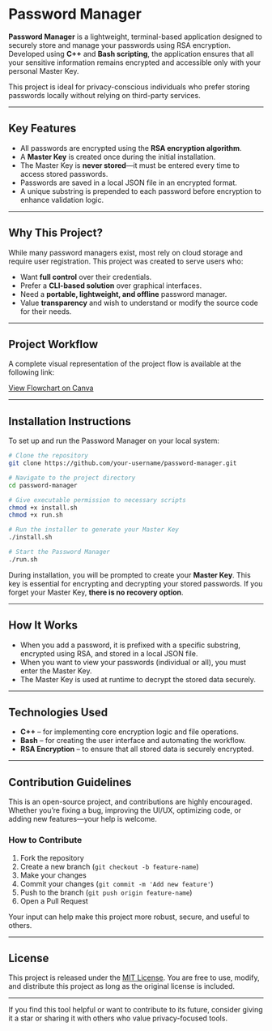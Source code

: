 # Password Manager

**Password Manager** is a lightweight, terminal-based application designed to securely store and manage your passwords using RSA encryption. Developed using **C++** and **Bash scripting**, the application ensures that all your sensitive information remains encrypted and accessible only with your personal Master Key.

This project is ideal for privacy-conscious individuals who prefer storing passwords locally without relying on third-party services.

---

## Key Features

* All passwords are encrypted using the **RSA encryption algorithm**.
* A **Master Key** is created once during the initial installation.
* The Master Key is **never stored**—it must be entered every time to access stored passwords.
* Passwords are saved in a local JSON file in an encrypted format.
* A unique substring is prepended to each password before encryption to enhance validation logic.

---

## Why This Project?

While many password managers exist, most rely on cloud storage and require user registration. This project was created to serve users who:

* Want **full control** over their credentials.
* Prefer a **CLI-based solution** over graphical interfaces.
* Need a **portable, lightweight, and offline** password manager.
* Value **transparency** and wish to understand or modify the source code for their needs.

---

## Project Workflow

A complete visual representation of the project flow is available at the following link:

[View Flowchart on Canva](https://www.canva.com/design/DAGrvfaJ0fE/99wuFkAd2HsG7IAsTcumgQ/edit?utm_content=DAGrvfaJ0fE&utm_campaign=designshare&utm_medium=link2&utm_source=sharebutton)

---

## Installation Instructions

To set up and run the Password Manager on your local system:

```bash
# Clone the repository
git clone https://github.com/your-username/password-manager.git

# Navigate to the project directory
cd password-manager

# Give executable permission to necessary scripts
chmod +x install.sh
chmod +x run.sh

# Run the installer to generate your Master Key
./install.sh

# Start the Password Manager
./run.sh
```

During installation, you will be prompted to create your **Master Key**. This key is essential for encrypting and decrypting your stored passwords. If you forget your Master Key, **there is no recovery option**.

---

## How It Works

* When you add a password, it is prefixed with a specific substring, encrypted using RSA, and stored in a local JSON file.
* When you want to view your passwords (individual or all), you must enter the Master Key.
* The Master Key is used at runtime to decrypt the stored data securely.

---

## Technologies Used

* **C++** – for implementing core encryption logic and file operations.
* **Bash** – for creating the user interface and automating the workflow.
* **RSA Encryption** – to ensure that all stored data is securely encrypted.

---

## Contribution Guidelines

This is an open-source project, and contributions are highly encouraged. Whether you’re fixing a bug, improving the UI/UX, optimizing code, or adding new features—your help is welcome.

### How to Contribute

1. Fork the repository
2. Create a new branch (`git checkout -b feature-name`)
3. Make your changes
4. Commit your changes (`git commit -m 'Add new feature'`)
5. Push to the branch (`git push origin feature-name`)
6. Open a Pull Request

Your input can help make this project more robust, secure, and useful to others.

---

## License

This project is released under the [MIT License](). You are free to use, modify, and distribute this project as long as the original license is included.

---

If you find this tool helpful or want to contribute to its future, consider giving it a star or sharing it with others who value privacy-focused tools.

